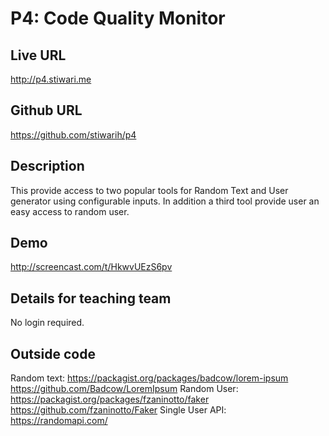 # P4: Code Quality Monitor

## Live URL
<http://p4.stiwari.me>

## Github URL
<https://github.com/stiwarih/p4>

## Description
This provide access to two popular tools for Random Text and User generator using configurable inputs. In addition a third tool provide user an easy access to random user.

## Demo
<http://screencast.com/t/HkwvUEzS6pv>

## Details for teaching team
No login required.

## Outside code

Random text: https://packagist.org/packages/badcow/lorem-ipsum
             https://github.com/Badcow/LoremIpsum
Random User: https://packagist.org/packages/fzaninotto/faker
             https://github.com/fzaninotto/Faker
Single User API: https://randomapi.com/
